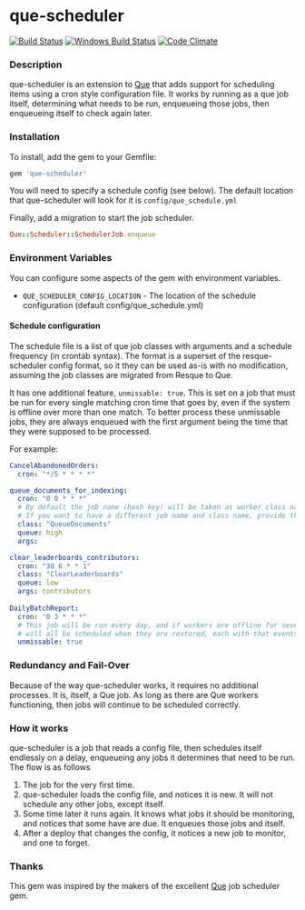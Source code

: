 que-scheduler
================

[![Build Status](https://travis-ci.org/resque/resque-scheduler.svg?branch=master)](https://travis-ci.org/resque/resque-scheduler)
[![Windows Build Status](https://ci.appveyor.com/api/projects/status/sxvf2086v5j0absb/branch/master?svg=true)](https://ci.appveyor.com/project/resque/resque-scheduler/branch/master)
[![Code Climate](https://codeclimate.com/github/resque/resque-scheduler/badges/gpa.svg)](https://codeclimate.com/github/resque/resque-scheduler)

### Description

que-scheduler is an extension to [Que](https://github.com/chanks/que) that adds support for scheduling 
items using a cron style configuration file. It works by running as a que job itself, determining what 
needs to be run, enqueueing those jobs, then enqueueing itself to check again later.

### Installation

To install, add the gem to your Gemfile:

```ruby
gem 'que-scheduler'
```

You will need to specify a schedule config (see below). The default location that que-scheduler will 
look for it is `config/que_schedule.yml`

Finally, add a migration to start the job scheduler.

```ruby
Que::Scheduler::SchedulerJob.enqueue
```

### Environment Variables

You can configure some aspects of the gem with environment variables.

* `QUE_SCHEDULER_CONFIG_LOCATION` - The location of the schedule configuration (default config/que_schedule.yml)

#### Schedule configuration

The schedule file is a list of que job classes with arguments and a schedule frequency (in crontab 
syntax). The format is a superset of the resque-scheduler config format, so it they can be used
as-is with no modification, assuming the job classes are migrated from Resque to Que.

It has one additional feature, `unmissable: true`. This is set on a job that must be run for every 
single matching cron time that goes by, even if the system is offline over more than one match. To better process these unmissable jobs, they are always enqueued with the first 
argument being the time that they were supposed to be processed.  
 
For example:

```yaml
CancelAbandonedOrders:
  cron: "*/5 * * * *"

queue_documents_for_indexing:
  cron: "0 0 * * *"
  # By default the job name (hash key) will be taken as worker class name.
  # If you want to have a different job name and class name, provide the 'class' option
  class: "QueueDocuments"
  queue: high
  args:

clear_leaderboards_contributors:
  cron: "30 6 * * 1"
  class: "ClearLeaderboards"
  queue: low
  args: contributors
  
DailyBatchReport:
  cron: "0 3 * * *"
  # This job will be run every day, and if workers are offline for several days, then the backlog
  # will all be scheduled when they are restored, each with that events timestamp. 
  unmissable: true
```

### Redundancy and Fail-Over

Because of the way que-scheduler works, it requires no additional processes. It is, itself, a Que job.
As long as there are Que workers functioning, then jobs will continue to be scheduled correctly. 

### How it works

que-scheduler is a job that reads a config file, then schedules itself endlessly on a delay, enqueueing 
any jobs it determines that need to be run. The flow is as follows

1. The job for the very first time.
1. que-scheduler loads the config file, and notices it is new. It will not schedule any other jobs, except itself.
1. Some time later it runs again. It knows what jobs it should be monitoring, and notices that some have are due. It enqueues those jobs and itself.
1. After a deploy that changes the config, it notices a new job to monitor, and one to forget.

### Thanks

This gem was inspired by the makers of the excellent [Que](https://github.com/chanks/que) job scheduler gem. 
